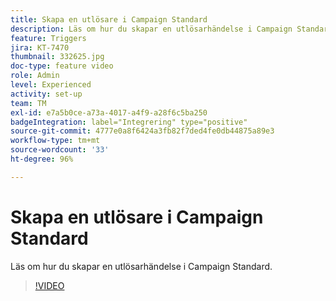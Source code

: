 ```yaml
---
title: Skapa en utlösare i Campaign Standard
description: Läs om hur du skapar en utlösarhändelse i Campaign Standard.
feature: Triggers
jira: KT-7470
thumbnail: 332625.jpg
doc-type: feature video
role: Admin
level: Experienced
activity: set-up
team: TM
exl-id: e7a5b0ce-a73a-4017-a4f9-a28f6c5ba250
badgeIntegration: label="Integrering" type="positive"
source-git-commit: 4777e0a8f6424a3fb82f7ded4fe0db44875a89e3
workflow-type: tm+mt
source-wordcount: '33'
ht-degree: 96%

---
```


# Skapa en utlösare i Campaign Standard

Läs om hur du skapar en utlösarhändelse i Campaign Standard.

>[!VIDEO](https://video.tv.adobe.com/v/332625?quality=12&learn=on)
